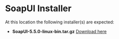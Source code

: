 # SoapUI Installer
At this location the following installer(s) are expected:
+  **SoapUI-5.5.0-linux-bin.tar.gz** [Download here](https://www.soapui.org/downloads/soapui/soapui-os-older-versions/)